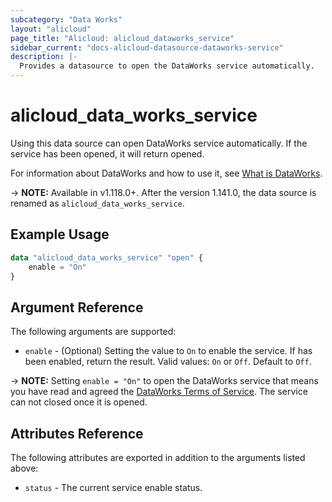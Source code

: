 ```yaml
---
subcategory: "Data Works"
layout: "alicloud"
page_title: "Alicloud: alicloud_dataworks_service"
sidebar_current: "docs-alicloud-datasource-dataworks-service"
description: |-
  Provides a datasource to open the DataWorks service automatically.
---
```


# alicloud\_data\_works\_service

Using this data source can open DataWorks service automatically. If the service has been opened, it will return opened.

For information about DataWorks and how to use it, see [What is DataWorks](https://www.alibabacloud.com/help/en/product/72772.htm).

-> **NOTE:** Available in v1.118.0+. After the version 1.141.0, the data source is renamed as `alicloud_data_works_service`.

## Example Usage

```terraform
data "alicloud_data_works_service" "open" {
	enable = "On"
}
```

## Argument Reference

The following arguments are supported:

* `enable` - (Optional) Setting the value to `On` to enable the service. If has been enabled, return the result. Valid values: `On` or `Off`. Default to `Off`.

-> **NOTE:** Setting `enable = "On"` to open the DataWorks service that means you have read and agreed the [DataWorks Terms of Service](https://help.aliyun.com/document_detail/131538.html). The service can not closed once it is opened.

## Attributes Reference

The following attributes are exported in addition to the arguments listed above:

* `status` - The current service enable status. 